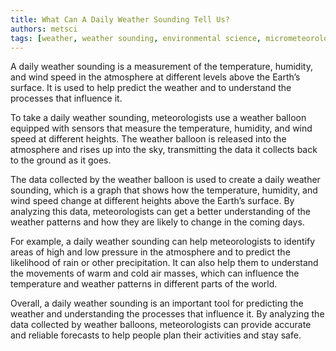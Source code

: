 ```yaml
---
title: What Can A Daily Weather Sounding Tell Us?
authors: metsci
tags: [weather, weather sounding, environmental science, micrometeorology]
---
```


A daily weather sounding is a measurement of the temperature, humidity, and wind speed in the atmosphere at different levels above the Earth’s surface. It is used to help predict the weather and to understand the processes that influence it.<!-- truncate -->

To take a daily weather sounding, meteorologists use a weather balloon equipped with sensors that measure the temperature, humidity, and wind speed at different heights. The weather balloon is released into the atmosphere and rises up into the sky, transmitting the data it collects back to the ground as it goes.

The data collected by the weather balloon is used to create a daily weather sounding, which is a graph that shows how the temperature, humidity, and wind speed change at different heights above the Earth’s surface. By analyzing this data, meteorologists can get a better understanding of the weather patterns and how they are likely to change in the coming days.

For example, a daily weather sounding can help meteorologists to identify areas of high and low pressure in the atmosphere and to predict the likelihood of rain or other precipitation. It can also help them to understand the movements of warm and cold air masses, which can influence the temperature and weather patterns in different parts of the world.

Overall, a daily weather sounding is an important tool for predicting the weather and understanding the processes that influence it. By analyzing the data collected by weather balloons, meteorologists can provide accurate and reliable forecasts to help people plan their activities and stay safe.